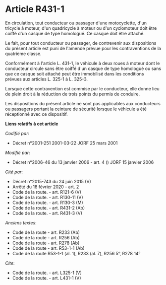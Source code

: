 # Article R431-1

En circulation, tout conducteur ou passager d'une motocyclette, d'un tricycle à moteur, d'un quadricycle à moteur ou d'un
cyclomoteur doit être coiffé d'un casque de type homologué. Ce casque doit être attaché. 

Le fait, pour tout conducteur ou passager, de contrevenir aux dispositions du présent article est puni de l'amende prévue
pour les contraventions de la quatrième classe. 

Conformément à l'article L. 431-1, le véhicule à deux roues à moteur dont le conducteur circule sans être coiffé d'un casque
de type homologué ou sans que ce casque soit attaché peut être immobilisé dans les conditions prévues aux articles L. 325-1 à
L. 325-3. 

Lorsque cette contravention est commise par le conducteur, elle donne lieu de plein droit à la réduction de trois points du
permis de conduire. 

Les dispositions du présent article ne sont pas applicables aux conducteurs ou passagers portant la ceinture de sécurité
lorsque le véhicule a été réceptionné avec ce dispositif.

**Liens relatifs à cet article**

_Codifié par_:

  - Décret n°2001-251 2001-03-22 JORF 25 mars 2001

_Modifié par_:

  - Décret n°2006-46 du 13 janvier 2006 - art. 4 () JORF 15 janvier 2006

_Cité par_:

  - Décret n°2015-743 du 24 juin 2015 (V)
  - Arrêté du 18 février 2020 - art. 2
  - Code de la route. - art. R121-6 (V)
  - Code de la route. - art. R130-11 (V)
  - Code de la route. - art. R130-3 (M)
  - Code de la route. - art. R431-2 (Ab)
  - Code de la route. - art. R431-3 (V)

_Anciens textes_:

  - Code de la route - art. R233 (Ab)
  - Code de la route - art. R256 (Ab)
  - Code de la route - art. R278 (Ab)
  - Code de la route - art. R53-1-1 (Ab)
  - Code de la route R53-1-1  (al. 1), R233 (al. 7), R256 5°, R278 14°

_Cite_:

  - Code de la route. - art. L325-1 (V)
  - Code de la route. - art. L431-1 (V)
